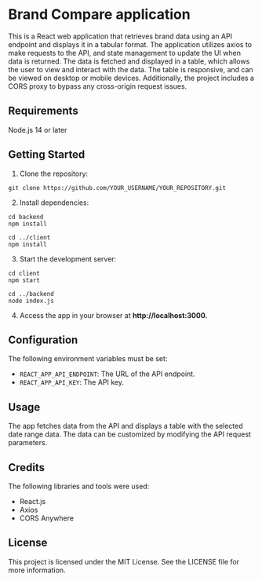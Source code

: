 # **Brand Compare application**

This is a React web application that retrieves brand data using an API endpoint and displays it in a tabular format. The application utilizes axios to make requests to the API, and state management to update the UI when data is returned. The data is fetched and displayed in a table, which allows the user to view and interact with the data. The table is responsive, and can be viewed on desktop or mobile devices. Additionally, the project includes a CORS proxy to bypass any cross-origin request issues.

## **Requirements**

Node.js 14 or later

## **Getting Started**

1. Clone the repository:

```
git clone https://github.com/YOUR_USERNAME/YOUR_REPOSITORY.git
```

2. Install dependencies:

```
cd backend
npm install

cd ../client
npm install
```

3. Start the development server:

```
cd client
npm start

cd ../backend
node index.js
```

4. Access the app in your browser at **http://localhost:3000.**

## **Configuration**

The following environment variables must be set:

-   `REACT_APP_API_ENDPOINT`: The URL of the API endpoint.
-   `REACT_APP_API_KEY`: The API key.

## **Usage**

The app fetches data from the API and displays a table with the selected date range data. The data can be customized by modifying the API request parameters.

## **Credits**

The following libraries and tools were used:

-   React.js
-   Axios
-   CORS Anywhere

## **License**

This project is licensed under the MIT License. See the LICENSE file for more information.
